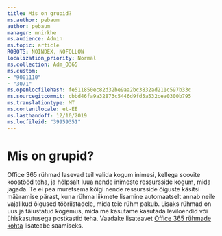 ```yaml
---
title: Mis on grupid?
ms.author: pebaum
author: pebaum
manager: mnirkhe
ms.audience: Admin
ms.topic: article
ROBOTS: NOINDEX, NOFOLLOW
localization_priority: Normal
ms.collection: Adm_O365
ms.custom:
- "9001110"
- "3071"
ms.openlocfilehash: fe511850ec82d32be9aa2bc3832ad211c597b33c
ms.sourcegitcommit: cbbd46fa9a32873c5446d9fd5a532cea0300b795
ms.translationtype: MT
ms.contentlocale: et-EE
ms.lasthandoff: 12/10/2019
ms.locfileid: "39959351"
---
```

# <a name="what-are-groups"></a>Mis on grupid?

Office 365 rühmad lasevad teil valida kogum inimesi, kellega soovite koostööd teha, ja hõlpsalt luua nende inimeste ressursside kogum, mida jagada. Te ei pea muretsema kõigi nende ressursside õiguste käsitsi määramise pärast, kuna rühma liikmete lisamine automaatselt annab neile vajalikud õigused tööriistadele, mida teie rühm pakub. Lisaks rühmad on uus ja täiustatud kogemus, mida me kasutame kasutada leviloendid või ühiskasutusega postkastid teha.  Vaadake lisateavet [Office 365 rühmade kohta](https://support.office.com/article/b565caa1-5c40-40ef-9915-60fdb2d97fa2) lisateabe saamiseks. 